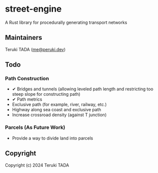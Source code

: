 
# street-engine

A Rust library for procedurally generating transport networks

## Maintainers

Teruki TADA (me@peruki.dev)

## Todo

### Path Construction

 - ✔ Bridges and tunnels (allowing leveled path length and restricting too steep slope for constructing path)
 - ✔ Path metrics
 - Exclusive path (for example, river, railway, etc.)
 - Highway along sea coast and exclusive path
 - Increase crossroad density (against T junction)

### Parcels (As Future Work)

 - Provide a way to divide land into parcels

## Copyright

Copyright (c) 2024 Teruki TADA